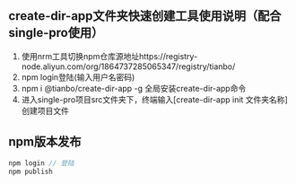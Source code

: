 ## create-dir-app文件夹快速创建工具使用说明（配合single-pro使用）

1. 使用nrm工具切换npm仓库源地址https://registry-node.aliyun.com/org/1864737285065347/registry/tianbo/
2. npm login登陆(输入用户名密码)
3. npm i @tianbo/create-dir-app -g 全局安装create-dir-app命令
4. 进入single-pro项目src文件夹下，终端输入[create-dir-app init 文件夹名称] 创建项目文件

## npm版本发布

```js
npm login // 登陆
npm publish

```
